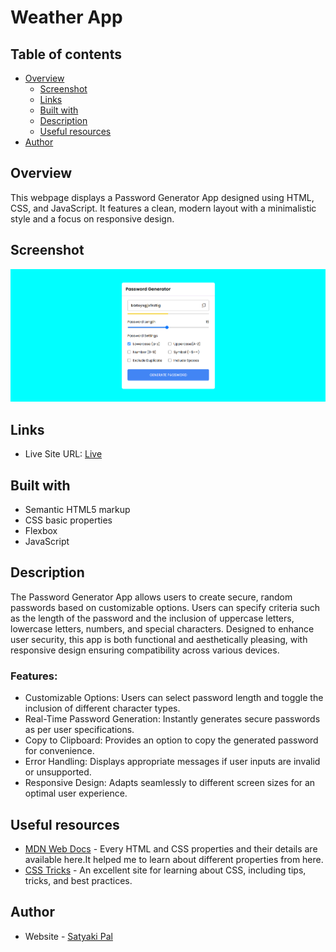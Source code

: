 #  Weather App

## Table of contents

- [Overview](#overview)
  - [Screenshot](#screenshot)
  - [Links](#links)
  - [Built with](#built-with)
  - [Description](#Description)
  - [Useful resources](#useful-resources)
- [Author](#author)

## Overview

This webpage displays a Password Generator App designed using HTML, CSS, and JavaScript. It features a clean, modern layout with a minimalistic style and a focus on responsive design.

## Screenshot

![](./Screenshot.png)

## Links

- Live Site URL: [Live](https://versatile28.github.io/Password_generator/)

## Built with

- Semantic HTML5 markup
- CSS basic properties
- Flexbox
- JavaScript

## Description

The Password Generator App allows users to create secure, random passwords based on customizable options. Users can specify criteria such as the length of the password and the inclusion of uppercase letters, lowercase letters, numbers, and special characters. Designed to enhance user security, this app is both functional and aesthetically pleasing, with responsive design ensuring compatibility across various devices.

### Features:

- Customizable Options: Users can select password length and toggle the inclusion of different character types.
- Real-Time Password Generation: Instantly generates secure passwords as per user specifications.
- Copy to Clipboard: Provides an option to copy the generated password for convenience.
- Error Handling: Displays appropriate messages if user inputs are invalid or unsupported.
- Responsive Design: Adapts seamlessly to different screen sizes for an optimal user experience.


## Useful resources

- [MDN Web Docs](https://developer.mozilla.org/en-US/) - Every HTML and CSS properties and their details are available here.It helped me to learn about different properties from here.
- [CSS Tricks](https://css-tricks.com/) - An excellent site for learning about CSS, including tips, tricks, and best practices.

## Author

- Website - [Satyaki Pal](www.linkedin.com/in/sp2812)
